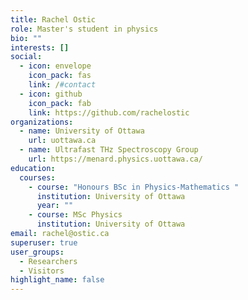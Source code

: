 ```yaml
---
title: Rachel Ostic
role: Master's student in physics
bio: ""
interests: []
social:
  - icon: envelope
    icon_pack: fas
    link: /#contact
  - icon: github
    icon_pack: fab
    link: https://github.com/rachelostic
organizations:
  - name: University of Ottawa
    url: uottawa.ca
  - name: Ultrafast THz Spectroscopy Group
    url: https://menard.physics.uottawa.ca/
education:
  courses:
    - course: "Honours BSc in Physics-Mathematics "
      institution: University of Ottawa
      year: ""
    - course: MSc Physics
      institution: University of Ottawa
email: rachel@ostic.ca
superuser: true
user_groups:
  - Researchers
  - Visitors
highlight_name: false
---
```

